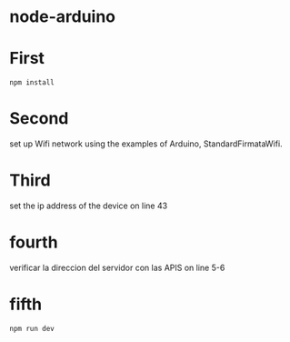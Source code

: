 # node-arduino

# First

```
npm install 
```

# Second

set up Wifi network using the examples of Arduino, StandardFirmataWifi.

# Third
set the ip address of the device on line 43

# fourth
verificar la direccion del servidor con las APIS on line 5-6

# fifth
```
npm run dev
```
